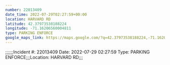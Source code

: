 ```yaml
---
number: 22013409
date_time: 2022-07-29T02:27:59+00:00
location: HARVARD RD
latitude: 42.37973538188224
longitude: -71.16206560004811
type: PARKING ENFORCE
google_maps_link: https://maps.google.com/?q=42.37973538188224,-71.16206560004811
---
```


;;;;;;Incident #: 22013409  Date: 2022-07-29 02:27:59   Type: PARKING ENFORCE;;;Location: HARVARD RD;;;
